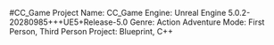 #CC_Game Project
Name: CC_Game
Engine: Unreal Engine 5.0.2-20280985+++UE5+Release-5.0
Genre: Action Adventure
Mode: First Person, Third Person
Project: Blueprint, C++
